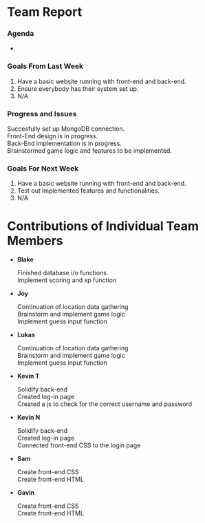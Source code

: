 # Team Report
### Agenda
- 

### Goals From Last Week
1. Have a basic website running with front-end and back-end.
2. Ensure everybody has their system set up.
3. N/A
   
### Progress and Issues
Succesfully set up MongoDB connection.\
Front-End design is in progress.\
Back-End implementation is in progress.\
Brainstormed game logic and features to be implemented.

### Goals For Next Week
1. Have a basic website running with front-end and back-end.
2. Test out implemented features and functionalities.
3. N/A

# Contributions of Individual Team Members

- **Blake**
  
  Finished database i/o functions.\
  Implement scoring and xp function

- **Joy**

  Continuation of location data gathering\
  Brainstorm and implement game logic\
  Implement guess input function

- **Lukas** 

  Continuation of location data gathering\
  Brainstorm and implement game logic\
  Implement guess input function

- **Kevin T**

  Solidify back-end \
  Created log-in page \
  Created a js to check for the correct username and password

- **Kevin N**

  Solidify back-end \
  Created log-in page \
  Connected front-end CSS to the login page

- **Sam**

  Create front-end CSS\
  Create front-end HTML

- **Gavin**

  Create front-end CSS\
  Create front-end HTML

